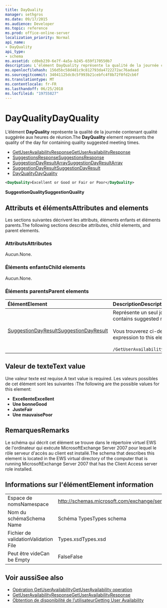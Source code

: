 ```yaml
---
title: DayQuality
manager: sethgros
ms.date: 09/17/2015
ms.audience: Developer
ms.topic: reference
ms.prod: office-online-server
localization_priority: Normal
api_name:
- DayQuality
api_type:
- schema
ms.assetid: cd0eb239-6e7f-4a5a-b245-659f170550b7
description: L’élément DayQuality représente la qualité de la journée contenant les heures de réunions suggéré de qualité.
ms.openlocfilehash: 156d5bc58d481c9c812793da4722272ac76adaad
ms.sourcegitcommit: 34041125dc8c5f993b21cebfc4f8b72f0fd2cb6f
ms.translationtype: MT
ms.contentlocale: fr-FR
ms.lasthandoff: 06/25/2018
ms.locfileid: "19755827"
---
```

# <a name="dayquality"></a><span data-ttu-id="e88b8-103">DayQuality</span><span class="sxs-lookup"><span data-stu-id="e88b8-103">DayQuality</span></span>

<span data-ttu-id="e88b8-104">L’élément **DayQuality** représente la qualité de la journée contenant qualité suggérée aux heures de réunion.</span><span class="sxs-lookup"><span data-stu-id="e88b8-104">The **DayQuality** element represents the quality of the day for containing quality suggested meeting times.</span></span> 
  
- [<span data-ttu-id="e88b8-105">GetUserAvailabilityResponse</span><span class="sxs-lookup"><span data-stu-id="e88b8-105">GetUserAvailabilityResponse</span></span>](getuseravailabilityresponse.md)  
- [<span data-ttu-id="e88b8-106">SuggestionsResponse</span><span class="sxs-lookup"><span data-stu-id="e88b8-106">SuggestionsResponse</span></span>](suggestionsresponse.md) 
- [<span data-ttu-id="e88b8-107">SuggestionDayResultArray</span><span class="sxs-lookup"><span data-stu-id="e88b8-107">SuggestionDayResultArray</span></span>](suggestiondayresultarray.md)  
- [<span data-ttu-id="e88b8-108">SuggestionDayResult</span><span class="sxs-lookup"><span data-stu-id="e88b8-108">SuggestionDayResult</span></span>](suggestiondayresult.md) 
- [<span data-ttu-id="e88b8-109">DayQuality</span><span class="sxs-lookup"><span data-stu-id="e88b8-109">DayQuality</span></span>](dayquality.md)
  
```xml
<DayQuality>Excellent or Good or Fair or Poor</DayQuality>
```

<span data-ttu-id="e88b8-110">**SuggestionQuality**</span><span class="sxs-lookup"><span data-stu-id="e88b8-110">**SuggestionQuality**</span></span>

## <a name="attributes-and-elements"></a><span data-ttu-id="e88b8-111">Attributs et éléments</span><span class="sxs-lookup"><span data-stu-id="e88b8-111">Attributes and elements</span></span>

<span data-ttu-id="e88b8-112">Les sections suivantes décrivent les attributs, éléments enfants et éléments parents.</span><span class="sxs-lookup"><span data-stu-id="e88b8-112">The following sections describe attributes, child elements, and parent elements.</span></span>
  
### <a name="attributes"></a><span data-ttu-id="e88b8-113">Attributs</span><span class="sxs-lookup"><span data-stu-id="e88b8-113">Attributes</span></span>

<span data-ttu-id="e88b8-114">Aucun.</span><span class="sxs-lookup"><span data-stu-id="e88b8-114">None.</span></span>
  
### <a name="child-elements"></a><span data-ttu-id="e88b8-115">Éléments enfants</span><span class="sxs-lookup"><span data-stu-id="e88b8-115">Child elements</span></span>

<span data-ttu-id="e88b8-116">Aucun.</span><span class="sxs-lookup"><span data-stu-id="e88b8-116">None.</span></span>
  
### <a name="parent-elements"></a><span data-ttu-id="e88b8-117">Éléments parents</span><span class="sxs-lookup"><span data-stu-id="e88b8-117">Parent elements</span></span>

|<span data-ttu-id="e88b8-118">**Élément**</span><span class="sxs-lookup"><span data-stu-id="e88b8-118">**Element**</span></span>|<span data-ttu-id="e88b8-119">**Description**</span><span class="sxs-lookup"><span data-stu-id="e88b8-119">**Description**</span></span>|
|:-----|:-----|
|[<span data-ttu-id="e88b8-120">SuggestionDayResult</span><span class="sxs-lookup"><span data-stu-id="e88b8-120">SuggestionDayResult</span></span>](suggestiondayresult.md) <br/> |<span data-ttu-id="e88b8-121">Représente un seul jour qui contient les heures de réunion proposée.</span><span class="sxs-lookup"><span data-stu-id="e88b8-121">Represents a single day that contains suggested meeting times.</span></span>  <br/><br/><span data-ttu-id="e88b8-122">Vous trouverez ci-dessous l’expression XPath 2.0 pour cet élément :</span><span class="sxs-lookup"><span data-stu-id="e88b8-122">The following is the XPath 2.0 expression to this element:</span></span><br/><br/>`/GetUserAvailabilityResponse/SuggestionsResponse/SuggestionDayResultArray/SuggestionDayResult[i]` <br/> |
   
## <a name="text-value"></a><span data-ttu-id="e88b8-123">Valeur de texte</span><span class="sxs-lookup"><span data-stu-id="e88b8-123">Text value</span></span>

<span data-ttu-id="e88b8-124">Une valeur texte est requise.</span><span class="sxs-lookup"><span data-stu-id="e88b8-124">A text value is required.</span></span> <span data-ttu-id="e88b8-125">Les valeurs possibles de cet élément sont les suivantes :</span><span class="sxs-lookup"><span data-stu-id="e88b8-125">The following are the possible values for this element:</span></span>
  
- <span data-ttu-id="e88b8-126">**Excellente**</span><span class="sxs-lookup"><span data-stu-id="e88b8-126">**Excellent**</span></span>   
- <span data-ttu-id="e88b8-127">**Une bonne**</span><span class="sxs-lookup"><span data-stu-id="e88b8-127">**Good**</span></span>    
- <span data-ttu-id="e88b8-128">**Juste**</span><span class="sxs-lookup"><span data-stu-id="e88b8-128">**Fair**</span></span>    
- <span data-ttu-id="e88b8-129">**Une mauvaise**</span><span class="sxs-lookup"><span data-stu-id="e88b8-129">**Poor**</span></span>
    
## <a name="remarks"></a><span data-ttu-id="e88b8-130">Remarques</span><span class="sxs-lookup"><span data-stu-id="e88b8-130">Remarks</span></span>

<span data-ttu-id="e88b8-131">Le schéma qui décrit cet élément se trouve dans le répertoire virtuel EWS de l'ordinateur qui exécute MicrosoftExchange Server 2007 pour lequel le rôle serveur d'accès au client est installé.</span><span class="sxs-lookup"><span data-stu-id="e88b8-131">The schema that describes this element is located in the EWS virtual directory of the computer that is running MicrosoftExchange Server 2007 that has the Client Access server role installed.</span></span>
  
## <a name="element-information"></a><span data-ttu-id="e88b8-132">Informations sur l'élément</span><span class="sxs-lookup"><span data-stu-id="e88b8-132">Element information</span></span>

|||
|:-----|:-----|
|<span data-ttu-id="e88b8-133">Espace de noms</span><span class="sxs-lookup"><span data-stu-id="e88b8-133">Namespace</span></span>  <br/> |http://schemas.microsoft.com/exchange/services/2006/types  <br/> |
|<span data-ttu-id="e88b8-134">Nom du schéma</span><span class="sxs-lookup"><span data-stu-id="e88b8-134">Schema Name</span></span>  <br/> |<span data-ttu-id="e88b8-135">Schéma Types</span><span class="sxs-lookup"><span data-stu-id="e88b8-135">Types schema</span></span>  <br/> |
|<span data-ttu-id="e88b8-136">Fichier de validation</span><span class="sxs-lookup"><span data-stu-id="e88b8-136">Validation File</span></span>  <br/> |<span data-ttu-id="e88b8-137">Types.xsd</span><span class="sxs-lookup"><span data-stu-id="e88b8-137">Types.xsd</span></span>  <br/> |
|<span data-ttu-id="e88b8-138">Peut être vide</span><span class="sxs-lookup"><span data-stu-id="e88b8-138">Can be Empty</span></span>  <br/> |<span data-ttu-id="e88b8-139">False</span><span class="sxs-lookup"><span data-stu-id="e88b8-139">False</span></span>  <br/> |
   
## <a name="see-also"></a><span data-ttu-id="e88b8-140">Voir aussi</span><span class="sxs-lookup"><span data-stu-id="e88b8-140">See also</span></span>

- [<span data-ttu-id="e88b8-141">Opération GetUserAvailability</span><span class="sxs-lookup"><span data-stu-id="e88b8-141">GetUserAvailability operation</span></span>](getuseravailability-operation.md)  
- [<span data-ttu-id="e88b8-142">GetUserAvailabilityResponse</span><span class="sxs-lookup"><span data-stu-id="e88b8-142">GetUserAvailabilityResponse</span></span>](getuseravailabilityresponse.md)
- [<span data-ttu-id="e88b8-143">Obtention de disponibilité de l’utilisateur</span><span class="sxs-lookup"><span data-stu-id="e88b8-143">Getting User Availability</span></span>](http://msdn.microsoft.com/library/d4133fcb-9b0f-4e6b-aadf-a389da83516a%28Office.15%29.aspx)

